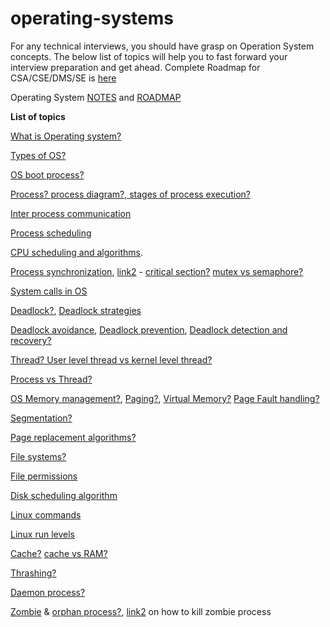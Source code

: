 # operating-systems

For any technical interviews, you should have grasp on Operation System concepts. The below list of topics will help you to fast forward your interview preparation and get ahead. Complete Roadmap for CSA/CSE/DMS/SE is [here](https://whimsical.com/cloud-support-associate-roadmap-S2unty6W9pqmMRGq77h2jk)

Operating System [NOTES](https://drive.google.com/file/d/1FAxjhyIlsGGouIyCPyR3xqKVgU7mhEmQ/view) and [ROADMAP](https://whimsical.com/operating-system-cheatsheet-by-love-babbar-S9tuWBCSQfzoBRF5EDNinQ)

**List of topics**

[What is Operating system?](https://www.tutorialspoint.com/operating_system/os_overview.htm)

[Types of OS?](https://www.geeksforgeeks.org/types-of-operating-systems/)

[OS boot process?](https://www.geeksforgeeks.org/what-happens-when-we-turn-on-computer/)

[Process? process diagram?, stages of process execution?](https://www.tutorialspoint.com/operating_system/os_processes.htm)

[Inter process communication](https://www.geeksforgeeks.org/inter-process-communication-ipc/)

[Process scheduling](https://www.tutorialspoint.com/operating_system/os_process_scheduling.htm)

[CPU scheduling and algorithms](https://www.geeksforgeeks.org/cpu-scheduling-in-operating-systems/). 

[Process synchronization](https://www.guru99.com/process-synchronization.html), [link2](https://afteracademy.com/blog/difference-between-mutex-and-semaphore-in-operating-system) - [critical section?](https://www.javatpoint.com/os-critical-section-problem) [mutex vs semaphore?](https://www.tutorialspoint.com/mutex-vs-semaphore)

[System calls in OS](https://www.guru99.com/system-call-operating-system.html)

[Deadlock?](https://www.javatpoint.com/os-deadlocks-introduction), [Deadlock strategies](https://www.javatpoint.com/os-strategies-for-handling-deadlock)

[Deadlock avoidance](https://www.javatpoint.com/os-deadlock-avoidance), [Deadlock prevention](https://www.javatpoint.com/os-deadlock-prevention), [Deadlock detection and recovery?](https://www.javatpoint.com/os-deadlock-detection-and-recovery)

[Thread? User level thread vs kernel level thread?](https://www.javatpoint.com/threads-in-operating-system)

[Process vs Thread?](https://www.geeksforgeeks.org/difference-between-process-and-thread/)

[OS Memory management?](https://www.geeksforgeeks.org/paging-in-operating-system/), [Paging?](https://www.geeksforgeeks.org/paging-in-operating-system/), [Virtual Memory?](https://www.geeksforgeeks.org/virtual-memory-in-operating-system/) [Page Fault handling?](https://www.geeksforgeeks.org/page-fault-handling-in-operating-system/)

[Segmentation?](https://www.geeksforgeeks.org/segmentation-in-operating-system/)

[Page replacement algorithms?](https://www.geeksforgeeks.org/page-replacement-algorithms-in-operating-systems/)

[File systems?](https://www.guru99.com/file-systems-operating-system.html)

[File permissions](https://www.geeksforgeeks.org/page-replacement-algorithms-in-operating-systems/https://www.geeksforgeeks.org/page-replacement-algorithms-in-operating-systems/https://www.geeksforgeeks.org/page-replacement-algorithms-in-operating-systems/)

[Disk scheduling algorithm](https://www.geeksforgeeks.org/disk-scheduling-algorithms/)

[Linux commands](https://github.com/adityapandita97/operating-systems/blob/main/linux%20commands)

[Linux run levels](https://www.geeksforgeeks.org/run-levels-linux/)

[Cache?](https://www.tutorialspoint.com/What-is-caching) [cache vs RAM?](https://www.geeksforgeeks.org/difference-between-ram-and-cache/)

[Thrashing?](https://www.thecrazyprogrammer.com/2019/02/thrashing-in-operating-system-os.html)

[Daemon process?](https://notes.shichao.io/apue/ch13/)

[Zombie](https://www.geeksforgeeks.org/zombie-and-orphan-processes-in-c/) & [orphan process?](https://www.geeksforgeeks.org/zombie-and-orphan-processes-in-c/), [link2](https://stackoverflow.com/questions/16944886/how-to-kill-zombie-process) on how to kill zombie process


